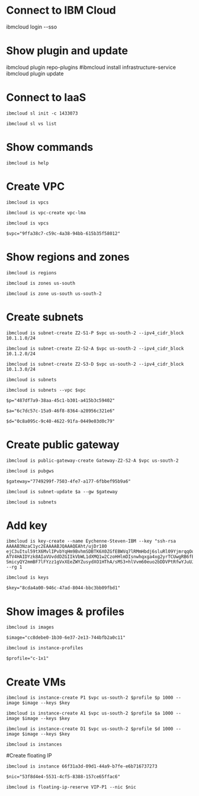 # Connect to IBM Cloud
ibmcloud login --sso
 
# Show plugin and update
ibmcloud plugin repo-plugins
#ibmcloud install infrastructure-service
ibmcloud plugin update
 
# Connect to IaaS
```
ibmcloud sl init -c 1433073
```
```
ibmcloud sl vs list
```
 
# Show commands
```
ibmcloud is help
```

# Create VPC
```
ibmcloud is vpcs
```
```
ibmcloud is vpc-create vpc-lma
```
```
ibmcloud is vpcs
```
```
$vpc="9ffa38c7-c59c-4a38-94bb-615b35f58012"
```
 
# Show regions and zones
```
ibmcloud is regions
```
```
ibmcloud is zones us-south
```
```
ibmcloud is zone us-south us-south-2
```
 
# Create subnets
```
ibmcloud is subnet-create Z2-S1-P $vpc us-south-2 --ipv4_cidr_block 10.1.1.0/24
```
```
ibmcloud is subnet-create Z2-S2-A $vpc us-south-2 --ipv4_cidr_block 10.1.2.0/24
```
```
ibmcloud is subnet-create Z2-S3-D $vpc us-south-2 --ipv4_cidr_block 10.1.3.0/24
```
```
ibmcloud is subnets
```
```
ibmcloud is subnets --vpc $vpc
```
```
$p="487df7a9-38aa-45c1-b301-a415b3c59402"
```
```
$a="6c7dc57c-15a9-46f8-8364-a28956c321e6"
```
```
$d="0c8a095c-9c40-4622-91fa-0449e03d0c79"
```
 
# Create public gateway
```
ibmcloud is public-gateway-create Gateway-Z2-S2-A $vpc us-south-2
```
```
ibmcloud is pubgws
```
```
$gateway="7749299f-7503-4fe7-a177-6fbbef95b9a6"
```
```
ibmcloud is subnet-update $a --gw $gateway
```
```
ibmcloud is subnets
```
 
# Add key
```
ibmcloud is key-create --name Eychenne-Steven-IBM --key "ssh-rsa AAAAB3NzaC1yc2EAAAABJQAAAQEAht/ujDr180
ejC3uItul59tX6MvlIPvbYqHm9BvhmSDBTK6X0ZGfEBWVq7lRMmHbdj6sluRl09YjmrqqOo5em73wn46OGSWivuDilAKO5MBsgNEtdavaDNAhUZj7MVgpRm6
ATV4HAIDYzk8AIaVUvddDZGIIkVbWL1dXMQ1w2CzoHHlmDIsnwhqxga4xg2yrTCUwgRB6fBTw8T9w8YGH8xNp2V1lVpgph54WHKfgeilPIScxsjLX/6J3qiU
SmicyQY2mmBF7lFYzz1gVxXEeZWYZusydXO1HThA/sMS3+hlVvm60euo2bDDVPtRfwYJuUJFI0zCR4eORYF6i0+pvPzQ==" --rg 1
```
```
ibmcloud is keys
```
```
$key="8cda4a00-946c-47ad-8044-bbc3bb09fbd1"
```
 
# Show images & profiles
```
ibmcloud is images
```
```
$image="cc8debe0-1b30-6e37-2e13-744bfb2a0c11"
```
```
ibmcloud is instance-profiles
```
```
$profile="c-1x1"
```
 
# Create VMs
```
ibmcloud is instance-create P1 $vpc us-south-2 $profile $p 1000 --image $image --keys $key
```
```
ibmcloud is instance-create A1 $vpc us-south-2 $profile $a 1000 --image $image --keys $key
```
```
ibmcloud is instance-create D1 $vpc us-south-2 $profile $d 1000 --image $image --keys $key
```
```
ibmcloud is instances
```
 
#Create floating IP
```
ibmcloud is instance 66f31a3d-09d1-44a9-b7fe-e6b716737273
```
```
$nic="53f8d4e4-5531-4cf5-8388-157ce65ffac6"
```
```
ibmcloud is floating-ip-reserve VIP-P1 --nic $nic
```
